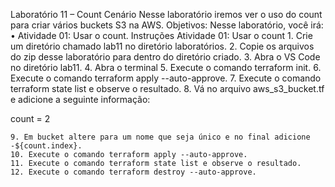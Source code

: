Laboratório 11 – Count
Cenário
Nesse laboratório iremos ver o uso do count para criar vários buckets S3 na AWS.
Objetivos:
Nesse laboratório, você irá:
    • Atividade 01: Usar o count.
Instruções
Atividade 01:  Usar o count
    1. Crie um diretório chamado lab11 no diretório laboratórios.
    2. Copie os arquivos do zip desse laboratório para dentro do diretório criado.
    3. Abra o VS Code no diretório lab11.
    4. Abra o terminal
    5. Execute o comando terraform init.
    6. Execute o comando terraform apply --auto-approve.
    7. Execute o comando terraform state list e observe o resultado.
    8. Vá no arquivo aws_s3_bucket.tf e adicione a seguinte informação:

count = 2

    9. Em bucket altere para um nome que seja único e no final adicione -${count.index}.
    10. Execute o comando terraform apply --auto-approve.
    11. Execute o comando terraform state list e observe o resultado.
    12. Execute o comando terraform destroy --auto-approve.